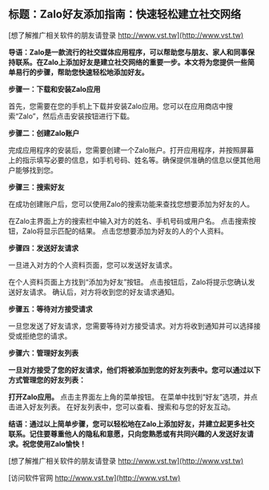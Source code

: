 ## **标题：Zalo好友添加指南：快速轻松建立社交网络**

[想了解推广相关软件的朋友请登录 http://www.vst.tw](http://www.vst.tw)

**导语：Zalo是一款流行的社交媒体应用程序，可以帮助您与朋友、家人和同事保持联系。在Zalo上添加好友是建立社交网络的重要一步。本文将为您提供一些简单易行的步骤，帮助您快速轻松地添加好友。**

**步骤一：下载和安装Zalo应用**

首先，您需要在您的手机上下载并安装Zalo应用。您可以在应用商店中搜索“Zalo”，然后点击安装按钮进行下载。

**步骤二：创建Zalo账户**

完成应用程序的安装后，您需要创建一个Zalo账户。打开应用程序，并按照屏幕上的指示填写必要的信息，如手机号码、姓名等。确保提供准确的信息以便其他用户能够找到您。

**步骤三：搜索好友**

在成功创建账户后，您可以使用Zalo的搜索功能来查找您想要添加为好友的人。

在Zalo主界面上方的搜索栏中输入对方的姓名、手机号码或用户名。
点击搜索按钮，Zalo将显示匹配的结果。
点击您想要添加为好友的人的个人资料。

**步骤四：发送好友请求**

一旦进入对方的个人资料页面，您可以发送好友请求。

在个人资料页面上方找到“添加为好友”按钮。
点击按钮后，Zalo将提示您确认发送好友请求。
确认后，对方将收到您的好友请求通知。

**步骤五：等待对方接受请求**

一旦您发送了好友请求，您需要等待对方接受请求。对方将收到通知并可以选择接受或拒绝您的请求。

**步骤六：管理好友列表**

**一旦对方接受了您的好友请求，他们将被添加到您的好友列表中。您可以通过以下方式管理您的好友列表：**

**打开Zalo应用。**
点击主界面左上角的菜单按钮。
在菜单中找到“好友”选项，并点击进入好友列表。
在好友列表中，您可以查看、搜索和与您的好友互动。

**结语：通过以上简单步骤，您可以轻松地在Zalo上添加好友，并建立起更多社交联系。记住要尊重他人的隐私和意愿，只向您熟悉或有共同兴趣的人发送好友请求。祝您使用Zalo愉快！**

[想了解推广相关软件的朋友请登录 http://www.vst.tw](http://www.vst.tw)


[访问软件官网 http://www.vst.tw](http://www.vst.tw)
